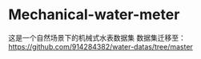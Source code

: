 # Mechanical-water-meter
这是一个自然场景下的机械式水表数据集
数据集迁移至：https://github.com/914284382/water-datas/tree/master

